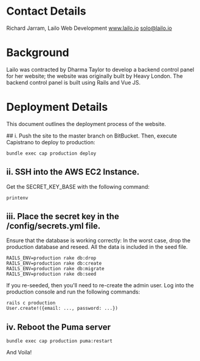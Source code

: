 # Contact Details
Richard Jarram, Lailo Web Development
www.lailo.io
solo@lailo.io

# Background
Lailo was contracted by Dharma Taylor to develop a backend control panel for her website; the website was originally built by Heavy London. The backend control panel is built using Rails and Vue JS.

# Deployment Details
This document outlines the deployment process of the website.

## i. Push the site to the master branch on BitBucket. Then, execute Capistrano to deploy to production:
```
bundle exec cap production deploy
```

## ii. SSH into the AWS EC2 Instance.
Get the SECRET_KEY_BASE with the following command:
```
printenv
```

## iii. Place the secret key in the /config/secrets.yml file.
Ensure that the database is working correctly: In the worst case, drop the production database and reseed. All the data is included in the seed file.
```
RAILS_ENV=production rake db:drop
RAILS_ENV=production rake db:create
RAILS_ENV=production rake db:migrate
RAILS_ENV=production rake db:seed
```

If you re-seeded, then you'll need to re-create the admin user. Log into the production console and run the following commands:
```
rails c production
User.create!({email: ..., password: ...})
```

## iv. Reboot the Puma server
```
bundle exec cap production puma:restart
```

And Voila!
